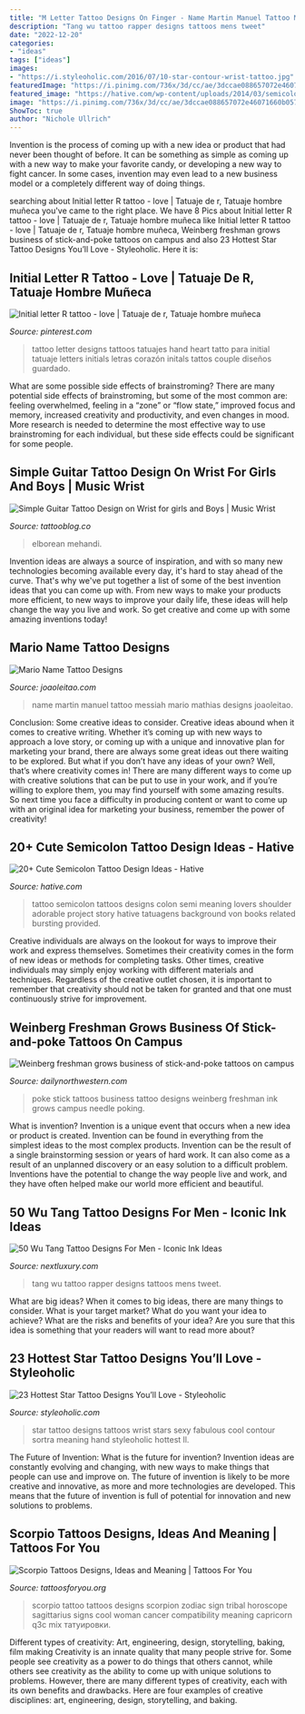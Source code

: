 ```yaml
---
title: "M Letter Tattoo Designs On Finger - Name Martin Manuel Tattoo Messiah Mario Mathias Designs Joaoleitao"
description: "Tang wu tattoo rapper designs tattoos mens tweet"
date: "2022-12-20"
categories:
- "ideas"
tags: ["ideas"]
images:
- "https://i.styleoholic.com/2016/07/10-star-contour-wrist-tattoo.jpg"
featuredImage: "https://i.pinimg.com/736x/3d/cc/ae/3dccae088657072e46071660b057a2dc.jpg"
featured_image: "https://hative.com/wp-content/uploads/2014/03/semicolon-tattoos/11-semi-colon-on-shoulder.jpg"
image: "https://i.pinimg.com/736x/3d/cc/ae/3dccae088657072e46071660b057a2dc.jpg"
ShowToc: true
author: "Nichole Ullrich"
---
```



Invention is the process of coming up with a new idea or product that had never been thought of before. It can be something as simple as coming up with a new way to make your favorite candy, or developing a new way to fight cancer. In some cases, invention may even lead to a new business model or a completely different way of doing things.

	

		
searching about Initial letter R tattoo - love | Tatuaje de r, Tatuaje hombre muñeca you've came to the right place. We have 8 Pics about Initial letter R tattoo - love | Tatuaje de r, Tatuaje hombre muñeca like Initial letter R tattoo - love | Tatuaje de r, Tatuaje hombre muñeca, Weinberg freshman grows business of stick-and-poke tattoos on campus and also 23 Hottest Star Tattoo Designs You’ll Love - Styleoholic. Here it is:
		
    
## Initial Letter R Tattoo - Love | Tatuaje De R, Tatuaje Hombre Muñeca

<img loading=lazy src="https://i.pinimg.com/736x/3d/cc/ae/3dccae088657072e46071660b057a2dc.jpg" onerror="this.onerror=null;this.src='https://tse2.mm.bing.net/th?id=OIP.soN4X1e8_A3xpgZa1U-yBgHaHa&amp;pid=15.1';" alt="Initial letter R tattoo - love | Tatuaje de r, Tatuaje hombre muñeca">

_Source: pinterest.com_

>tattoo letter designs tattoos tatuajes hand heart tatto para initial tatuaje letters initials letras corazón initals tattos couple diseños guardado. 

	

What are some possible side effects of brainstroming?
There are many potential side effects of brainstroming, but some of the most common are: feeling overwhelmed, feeling in a “zone” or “flow state,” improved focus and memory, increased creativity and productivity, and even changes in mood. More research is needed to determine the most effective way to use brainstroming for each individual, but these side effects could be significant for some people.

    
## Simple Guitar Tattoo Design On Wrist For Girls And Boys | Music Wrist

<img loading=lazy src="https://tattooblog.co/wp-content/uploads/2020/03/simple-guitar-tattoo-design-on-w.jpg" onerror="this.onerror=null;this.src='https://tse4.mm.bing.net/th?id=OIP.D9tEILB91QeIpCyfvxxoQAHaEK&amp;pid=15.1';" alt="Simple Guitar Tattoo Design on Wrist for girls and Boys | Music Wrist">

_Source: tattooblog.co_

>elborean mehandi. 

	

Invention ideas are always a source of inspiration, and with so many new technologies becoming available every day, it's hard to stay ahead of the curve. That's why we've put together a list of some of the best invention ideas that you can come up with. From new ways to make your products more efficient, to new ways to improve your daily life, these ideas will help change the way you live and work. So get creative and come up with some amazing inventions today!

    
## Mario Name Tattoo Designs

<img loading=lazy src="https://www.joaoleitao.com/tattoo-name/files/male-names4/tattoo-design-name-mario-23.png" onerror="this.onerror=null;this.src='https://tse3.mm.bing.net/th?id=OIP.Gnt2Nx5m8OMbsnDAfUACvgHaFD&amp;pid=15.1';" alt="Mario Name Tattoo Designs">

_Source: joaoleitao.com_

>name martin manuel tattoo messiah mario mathias designs joaoleitao. 

	

Conclusion: Some creative ideas to consider.
Creative ideas abound when it comes to creative writing. Whether it’s coming up with new ways to approach a love story, or coming up with a unique and innovative plan for marketing your brand, there are always some great ideas out there waiting to be explored. But what if you don’t have any ideas of your own? Well, that’s where creativity comes in! There are many different ways to come up with creative solutions that can be put to use in your work, and if you’re willing to explore them, you may find yourself with some amazing results. So next time you face a difficulty in producing content or want to come up with an original idea for marketing your business, remember the power of creativity!

    
## 20+ Cute Semicolon Tattoo Design Ideas - Hative

<img loading=lazy src="https://hative.com/wp-content/uploads/2014/03/semicolon-tattoos/11-semi-colon-on-shoulder.jpg" onerror="this.onerror=null;this.src='https://tse2.mm.bing.net/th?id=OIP.pL6qivTlAerZ30zKnF4tsgHaJ4&amp;pid=15.1';" alt="20+ Cute Semicolon Tattoo Design Ideas - Hative">

_Source: hative.com_

>tattoo semicolon tattoos designs colon semi meaning lovers shoulder adorable project story hative tatuagens background von books related bursting provided. 

	

Creative individuals are always on the lookout for ways to improve their work and express themselves. Sometimes their creativity comes in the form of new ideas or methods for completing tasks. Other times, creative individuals may simply enjoy working with different materials and techniques. Regardless of the creative outlet chosen, it is important to remember that creativity should not be taken for granted and that one must continuously strive for improvement.

    
## Weinberg Freshman Grows Business Of Stick-and-poke Tattoos On Campus

<img loading=lazy src="https://dailynorthwestern.com/wp-content/uploads/2017/05/unnamed-3.jpg" onerror="this.onerror=null;this.src='https://tse3.mm.bing.net/th?id=OIP.3saWxInT3d9NbQxKoKw3BwHaHa&amp;pid=15.1';" alt="Weinberg freshman grows business of stick-and-poke tattoos on campus">

_Source: dailynorthwestern.com_

>poke stick tattoos business tattoo designs weinberg freshman ink grows campus needle poking. 

	

What is invention?
Invention is a unique event that occurs when a new idea or product is created. Invention can be found in everything from the simplest ideas to the most complex products. Invention can be the result of a single brainstorming session or years of hard work. It can also come as a result of an unplanned discovery or an easy solution to a difficult problem. Inventions have the potential to change the way people live and work, and they have often helped make our world more efficient and beautiful.

    
## 50 Wu Tang Tattoo Designs For Men - Iconic Ink Ideas

<img loading=lazy src="http://nextluxury.com/wp-content/uploads/wu-tang-rapper-mens-thigh-tattoos.jpg" onerror="this.onerror=null;this.src='https://tse2.mm.bing.net/th?id=OIP.S3a77CpDzzXbGqIsMe-ftgHaHa&amp;pid=15.1';" alt="50 Wu Tang Tattoo Designs For Men - Iconic Ink Ideas">

_Source: nextluxury.com_

>tang wu tattoo rapper designs tattoos mens tweet. 

	

What are big ideas?
When it comes to big ideas, there are many things to consider. What is your target market? What do you want your idea to achieve? What are the risks and benefits of your idea? Are you sure that this idea is something that your readers will want to read more about?

    
## 23 Hottest Star Tattoo Designs You’ll Love - Styleoholic

<img loading=lazy src="https://i.styleoholic.com/2016/07/10-star-contour-wrist-tattoo.jpg" onerror="this.onerror=null;this.src='https://tse2.mm.bing.net/th?id=OIP.BGyzgbUcyigzf7vRP_I0oQHaJ5&amp;pid=15.1';" alt="23 Hottest Star Tattoo Designs You’ll Love - Styleoholic">

_Source: styleoholic.com_

>star tattoo designs tattoos wrist stars sexy fabulous cool contour sortra meaning hand styleoholic hottest ll. 

	

The Future of Invention: What is the future for invention?
Invention ideas are constantly evolving and changing, with new ways to make things that people can use and improve on. The future of invention is likely to be more creative and innovative, as more and more technologies are developed. This means that the future of invention is full of potential for innovation and new solutions to problems.

    
## Scorpio Tattoos Designs, Ideas And Meaning | Tattoos For You

<img loading=lazy src="http://www.tattoosforyou.org/wp-content/uploads/2013/10/Scorpio-Sign-Tattoo.jpg" onerror="this.onerror=null;this.src='https://tse3.mm.bing.net/th?id=OIP.qS53f8jMTtzz_qzpNSeWsAHaGG&amp;pid=15.1';" alt="Scorpio Tattoos Designs, Ideas and Meaning | Tattoos For You">

_Source: tattoosforyou.org_

>scorpio tattoo tattoos designs scorpion zodiac sign tribal horoscope sagittarius signs cool woman cancer compatibility meaning capricorn q3c mix татуировки. 

	

Different types of creativity: Art, engineering, design, storytelling, baking, film making
Creativity is an innate quality that many people strive for. Some people see creativity as a power to do things that others cannot, while others see creativity as the ability to come up with unique solutions to problems. However, there are many different types of creativity, each with its own benefits and drawbacks. Here are four examples of creative disciplines: art, engineering, design, storytelling, and baking.

